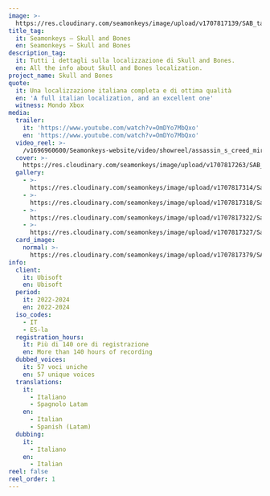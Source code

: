 ```yaml
---
image: >-
  https://res.cloudinary.com/seamonkeys/image/upload/v1707817139/SAB_tag_image_qspsps.jpg
title_tag:
  it: Seamonkeys – Skull and Bones
  en: Seamonkeys – Skull and Bones
description_tag:
  it: Tutti i dettagli sulla localizzazione di Skull and Bones.
  en: All the info about Skull and Bones localization.
project_name: Skull and Bones
quote:
  it: Una localizzazione italiana completa e di ottima qualità
  en: 'A full italian localization, and an excellent one'
  witness: Mondo Xbox
media:
  trailer:
    it: 'https://www.youtube.com/watch?v=OmDYo7MbQxo'
    en: 'https://www.youtube.com/watch?v=OmDYo7MbQxo'
  video_reel: >-
    /v1696960600/Seamonkeys-website/video/showreel/assassin_s_creed_mirage_fdul4m.mp4
  cover: >-
    https://res.cloudinary.com/seamonkeys/image/upload/v1707817263/SAB_cover_jl3hk1.jpg
  gallery:
    - >-
      https://res.cloudinary.com/seamonkeys/image/upload/v1707817314/SaB_Screenshot03_TGA_071223_7-45PM-PT_gthc9o.jpg
    - >-
      https://res.cloudinary.com/seamonkeys/image/upload/v1707817318/SaB_Screenshot06_TGA_071223_7-45PM-PT_moy2z1.jpg
    - >-
      https://res.cloudinary.com/seamonkeys/image/upload/v1707817322/SaB_Screenshot07_TGA_071223_7-45PM-PT_q2s3fr.jpg
    - >-
      https://res.cloudinary.com/seamonkeys/image/upload/v1707817327/SaB_Screenshot08_TGA_071223_7-45PM-PT_vo2ryo.jpg
  card_image:
    normal: >-
      https://res.cloudinary.com/seamonkeys/image/upload/v1707817379/SAB_card-portfolio_r4hgcu.jpg
info:
  client:
    it: Ubisoft
    en: Ubisoft
  period:
    it: 2022-2024
    en: 2022-2024
  iso_codes:
    - IT
    - ES-la
  registration_hours:
    it: Più di 140 ore di registrazione
    en: More than 140 hours of recording
  dubbed_voices:
    it: 57 voci uniche
    en: 57 unique voices
  translations:
    it:
      - Italiano
      - Spagnolo Latam
    en:
      - Italian
      - Spanish (Latam)
  dubbing:
    it:
      - Italiano
    en:
      - Italian
reel: false
reel_order: 1
---
```


